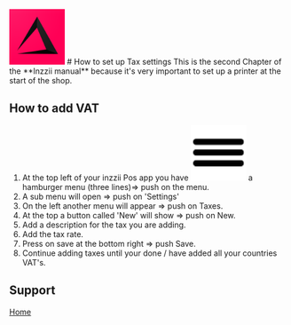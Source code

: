 <img src="../Assets/Pictures/play_store_512.png" alt="inzzii logo" width="100"/>
# How to set up Tax settings
This is the second Chapter of the **Inzzii manual** because it's very important to set up a printer at the start of the shop. 

## How to add VAT

1. At the top left of your inzzii Pos app you have <img src="../Assets/Pictures/Hmenu.png" alt="hamburgermenu" width="100"/> a hamburger menu (three lines)=> push on the menu.
2. A sub menu will open => push on 'Settings'
3. On the left another menu will appear => push on Taxes. 
4. At the top a button called 'New' will show => push on New.
5. Add a description for the tax you are adding.
6. Add the tax rate.
7. Press on save at the bottom right => push Save.
8. Continue adding taxes until your done / have added all your countries VAT's. 


## Support
[Home](../index.md)

